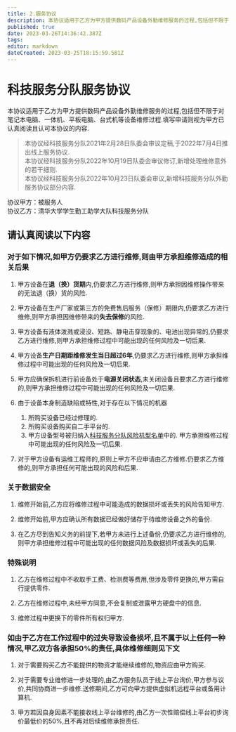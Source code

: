```yaml
---
title: 2.服务协议
description: 本协议适用于乙方为甲方提供数码产品设备外勤维修服务的过程,包括但不限于对笔记本电脑、一体机、平板电脑、台式机等设备维修过程.填写申请则视为您已认真阅读且认可本协议的内容.
published: true
date: 2023-03-26T14:36:42.387Z
tags: 
editor: markdown
dateCreated: 2023-03-25T18:15:59.581Z
---
```


# 科技服务分队服务协议

本协议适用于乙方为甲方提供数码产品设备外勤维修服务的过程,包括但不限于对笔记本电脑、一体机、平板电脑、台式机等设备维修过程.填写申请则视为甲方已认真阅读且认可本协议的内容.

>本协议经科技服务分队2021年2月28日队委会审议定稿,于2022年7月4日推出线上服务协议.  
>本协议经科技服务分队2022年10月19日队委会审议修订,新增处理维修意外的若干细则.  
>本协议经科技服务分队2022年10月23日队委会审议,新增科技服务分队外勤服务协议部分内容.  

协议甲方：被服务人  
协议乙方：清华大学学生勤工助学大队科技服务分队

## 请认真阅读以下内容

### 对于如下情况,如甲方仍要求乙方进行维修,则由甲方承担维修造成的相关后果

1. 甲方设备在**退（换）货期**内,仍要求乙方进行维修,则甲方承担因维修操作带来的无法退（换）货的风险.

2. 甲方设备在生产厂家或第三方的免费售后服务（保修）期限内,仍要求乙方进行维修,则甲方承担因维修带来的**失去保修**的风险.

3. 甲方设备有液体泼溅或浸没、短路、静电击穿现象的、电池出现异常的,仍要求乙方进行维修,则甲方承担维修过程中可能出现的任何风险及一切后果.

4. 甲方设备**生产日期距维修发生当日超过6年**,仍要求乙方进行维修,则甲方承担维修过程中可能出现的任何风险及一切后果.  

5. 甲方应确保拆机进行前设备处于**电源关闭状态**,未关闭设备且要求乙方进行维修的,则甲方承担维修过程中可能出现的任何风险及一切后果.  

6. 由于设备本身制造缺陷或特性,对于存在以下情况的机器
   1. 所购买设备已经过修理的.
   2. 所购买设备购买自二手平台的.
   3. 甲方设备型号被归纳入[科技服务分队风险机型名单](/regulations/watchout.md)中的.
   甲方承担维修过程中可能出现的任何风险及一切后果.

7. 对于甲方设备有运维工程师的,原则上甲方不应申请由乙方维修.仍要求乙方维修的,则甲方承担任何可能出现的风险和后果.

### 关于数据安全

1. 维修开始前,乙方应将维修过程中可能造成的数据损坏或丢失的风险告知甲方.

2. 维修开始前,甲方应确认所有数据已经做好储存于待维修设备之外的备份.

3. 在乙方尽到告知义务的前提下,若甲方未进行上述备份,仍要求乙方进行维修的,则甲方承担维修过程中可能出现的任何数据风险及数据损坏或丢失的后果.



### 特殊说明

1. 乙方在维修过程中不收取手工费、检测费等费用,但涉及零件更换的,甲方需自行提供零件.

2. 乙方在维修过程中,未经甲方同意,不会复制或泄露甲方硬盘中的信息.

3. 维修过程中更换下的零件所有权归甲方.

### 如由于乙方在工作过程中的过失导致设备损坏,且不属于以上任何一种情况,甲乙双方各承担50%的责任,具体维修细则见下文

1. 对于需要购买乙方不能提供的物资才能继续维修的,物资应由甲方购买.  

2. 对于需要专业维修进一步处理的,由乙方服务队员于线上平台询价,甲方参与议价,共同协商进一步维修.送修期间,乙方可向甲方提供虚拟机远程平台或备用计算机.

3. 甲方若因自身因素不能接收线上平台维修的,由乙方一次性赔偿线上平台初步询价最低价的50%,且不再对后续维修承担责任.